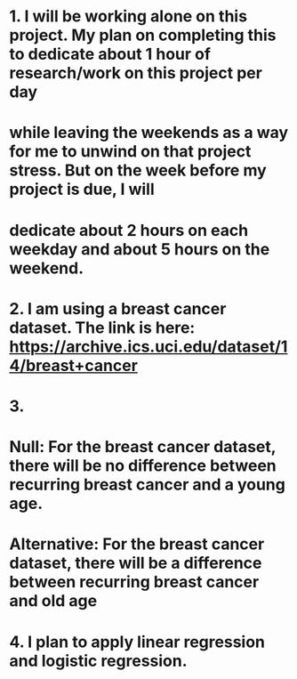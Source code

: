 # 1. I will be working alone on this project. My plan on completing this to dedicate about 1 hour of research/work on this project per day 
# while leaving the weekends as a way for me to unwind on that project stress. But on the week before my project is due, I will 
# dedicate about 2 hours on each weekday and about 5 hours on the weekend.

# 2. I am using a breast cancer dataset. The link is here: https://archive.ics.uci.edu/dataset/14/breast+cancer

# 3. 

# Null: For the breast cancer dataset, there will be no difference between recurring breast cancer and a young age.

# Alternative: For the breast cancer dataset, there will be a difference between recurring breast cancer and old age

# 4. I plan to apply linear regression and logistic regression.
